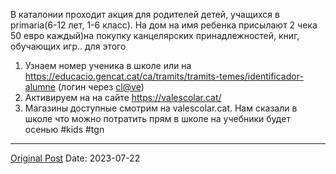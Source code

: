 В каталонии проходит акция для родителей детей, учащихся в primaria(6-12 лет, 1-6 класс). На дом на имя ребенка присылают  2 чека 50 евро каждый)на покупку канцелярских принадлежностей, книг, обучающих игр.. для этого 

1. Узнаем номер ученика в школе или на https://educacio.gencat.cat/ca/tramits/tramits-temes/identificador-alumne (логин через [cl@ve](981.md))
2. Активируем на на сайте https://valescolar.cat/
3. Магазины доступные смотрим на valescolar.cat. Нам сказали в школе что можно потратить прям в школе на учебники будет осенью
#kids #tgn

---
[Original Post](https://t.me/lev2tarragona/1359)
Date: 2023-07-22
